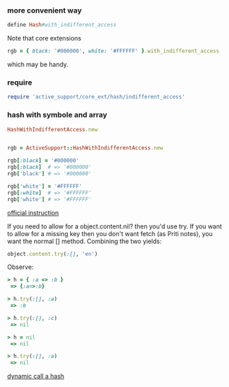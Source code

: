 ### more convenient way


```ruby
define Hash#with_indifferent_access

```

Note that core extensions 

```ruby
rgb = { black: '#000000', white: '#FFFFFF' }.with_indifferent_access

```
which may be handy.

### require 


```ruby
require 'active_support/core_ext/hash/indifferent_access'
```

### hash with symbole and array



```ruby
HashWithIndifferentAccess.new


rgb = ActiveSupport::HashWithIndifferentAccess.new

rgb[:black] = '#000000'
rgb[:black]  # => '#000000'
rgb['black'] # => '#000000'

rgb['white'] = '#FFFFFF'
rgb[:white]  # => '#FFFFFF'
rgb['white'] # => '#FFFFFF'
```


[official instruction](http://api.rubyonrails.org/classes/ActiveSupport/HashWithIndifferentAccess.html)



If you need to allow for a object.content.nil? then you'd use try. If you want to allow for a missing key then you don't want fetch (as Priti notes), you want the normal [] method. Combining the two yields:

```ruby
object.content.try(:[], 'en')
```


Observe:

```ruby
> h = { :a => :b }
 => {:a=>:b} 

> h.try(:[], :a)
 => :b 

> h.try(:[], :c)
 => nil 

> h = nil
 => nil 

> h.try(:[], :a)
 => nil
```

[dynamic call a hash](../ruby_basic/meta_program.markdown)
